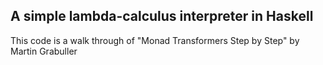 A simple lambda-calculus interpreter in Haskell
-----

This code is a walk through of "Monad Transformers Step by Step" by Martin Grabuller
